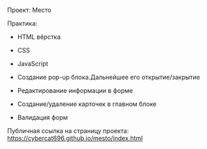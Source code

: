 Проект: Место

Практика:

* HTML вёрстка
* CSS
* JavaScript

* Создание pop-up блока.Дальнейшее его открытие/закрытие
* Редактирование информации в форме
* Создание/удаление карточек в главном блоке
* Валидация форм

Публичная ссылка на страницу проекта: https://cybercat696.github.io/mesto/index.html